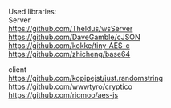 Used libraries:
<br>
Server
<br>
https://github.com/Theldus/wsServer
<br>
https://github.com/DaveGamble/cJSON
<br>
https://github.com/kokke/tiny-AES-c
<br>
https://github.com/zhicheng/base64

client
<br>
https://github.com/kopipejst/just.randomstring
<br>
https://github.com/wwwtyro/cryptico
<br>
https://github.com/ricmoo/aes-js
